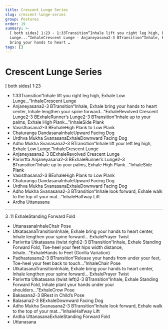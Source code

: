 ```yaml
---
title: Crescent Lunge Series
slug: crescent-lunge-series
group: Postures
order: 19
summary: >-
  [ both sides] 1:23 - 1:33Transition“Inhale lift you right leg high, Exhale Low
  Lunge...”InhaleCrescent Lunge - Anjaneyasana2-3 BTransition“Inhale, Exhale
  bring your hands to heart …
tags: []
---
```

# Crescent Lunge Series

[ both sides] 1:23
- 1:33Transition“Inhale lift you right leg high, Exhale Low Lunge...”InhaleCrescent Lunge
- Anjaneyasana2-3 BTransition“Inhale, Exhale bring your hands to heart center, Inhale lengthen your spine forward...”ExhaleRevolved Crescent Lunge2-3 BExhaleRunner’s Lunge2-3 BTransition“Inhale up to your palms, Exhale High Plank...”InhaleSide Plank
- Vasisthasana2-3 BExhaleHigh Plank to Low Plank
- Chaturanga DandasanaInhaleUpward Facing Dog
- Urdhva Mukha SvanasanaExhaleDownward Facing Dog
- Adho Mukha Svanasana2-3 BTransition“Inhale lift your left leg high, Exhale Low Lunge.”InhaleCrescent Lunge
- Anjaneyasana2-3 BExhaleRevolved Crescent Lunge
- Parivrtta Anjaneyasana2-3 BExhaleRunner’s Lunge2-3 BTransition“Inhale up to your palms, Exhale High Plank...”InhaleSide Plank
- Vasisthasana2-3 BExhaleHigh Plank to Low Plank
- Chaturanga DandasanaInhaleUpward Facing Dog
- Urdhva Mukha SvanasanaExhaleDownward Facing Dog
- Adho Mukha Svanasana2-3 BTransition“Inhale look forward, Exhale walk to the top of your mat...”InhaleHalfway Lift
- Ardha Uttanasana
- --

3 .11 ExhaleStanding Forward Fold
- UttanasanaInhaleChair Pose
- UtkatasanaTransitionInhale, Exhale bring your hands to heart center, Inhale lengthen your spine forward... ExhalePrayer Twist
- Parivrtta Utkatasana (twist right)2-3 BTransition“Inhale, Exhale Standing Forward Fold, Toe-heel your feet hips width distance, Inhale...”ExhaleHands to Feet (Gorilla Variation)
- Padhastasana2-3 BTransition“Release your hands from under your feet, Toe-heel your feet back to touch...”InhaleChair Pose
- UtkatasanaTransitionInhale, Exhale bring your hands to heart center, Inhale lengthen your spine forward... ExhalePrayer Twist
- Parivrtta Utkatasana (twist left)2-3 BTransition“Inhale, Exhale Standing Forward Fold, Inhale plant your hands under your shoulders...”ExhaleCrow Pose
- Bakasana2-3 BRest in Child’s Pose
- Balasana2-3 BExhaleDownward Facing Dog
- Adho Mukha Svanasana2-3 BTransition“Inhale look forward, Exhale walk to the top of your mat...”InhaleHalfway Lift
- Ardha UttanasanaExhaleStanding Forward Fold
- Uttanasana
